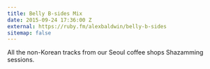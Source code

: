 ```yaml
---
title: Belly B-sides Mix
date: 2015-09-24 17:36:00 Z
external: https://ruby.fm/alexbaldwin/belly-b-sides
sitemap: false
---
```


All the non-Korean tracks from our Seoul coffee shops Shazamming sessions.

